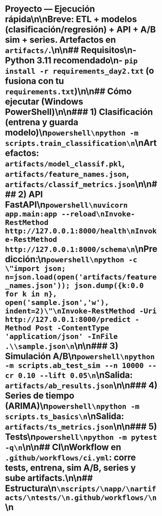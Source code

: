 # Proyecto — Ejecución rápida\n\nBreve: ETL + modelos (clasificación/regresión) + API + A/B sim + series. Artefactos en `artifacts/`.\n\n## Requisitos\n- Python 3.11 recomendado\n- `pip install -r requirements_day2.txt` (o fusiona con tu `requirements.txt`)\n\n## Cómo ejecutar (Windows PowerShell)\n\n### 1) Clasificación (entrena y guarda modelo)\n```powershell\npython -m scripts.train_classification\n```\nArtefactos: `artifacts/model_classif.pkl`, `artifacts/feature_names.json`, `artifacts/classif_metrics.json`\n\n### 2) API FastAPI\n```powershell\nuvicorn app.main:app --reload\nInvoke-RestMethod http://127.0.0.1:8000/health\nInvoke-RestMethod http://127.0.0.1:8000/schema\n```\nPredicción:\n```powershell\npython -c \"import json; n=json.load(open('artifacts/feature_names.json')); json.dump({k:0.0 for k in n}, open('sample.json','w'), indent=2)\"\nInvoke-RestMethod -Uri http://127.0.0.1:8000/predict -Method Post -ContentType 'application/json' -InFile .\\sample.json\n```\n\n### 3) Simulación A/B\n```powershell\npython -m scripts.ab_test_sim --n 10000 --cr 0.10 --lift 0.05\n```\nSalida: `artifacts/ab_results.json`\n\n### 4) Series de tiempo (ARIMA)\n```powershell\npython -m scripts.ts_basics\n```\nSalida: `artifacts/ts_metrics.json`\n\n### 5) Tests\n```powershell\npython -m pytest -q\n```\n\n## CI\nWorkflow en `.github/workflows/ci.yml`: corre tests, entrena, sim A/B, series y sube artifacts.\n\n## Estructura\n````\nscripts/\napp/\nartifacts/\ntests/\n.github/workflows/\n````\n